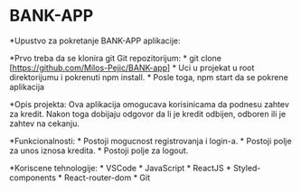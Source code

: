 # BANK-APP

*Upustvo za pokretanje BANK-APP aplikacije:

*Prvo treba da se klonira git Git repozitorijum:
    * git clone [https://github.com/Milos-Pejic/BANK-app]
    * Uci u projekat u root direktorijumu i pokrenuti npm install.
    * Posle toga, npm start da se pokrene aplikacija

*Opis projekta:
    Ova aplikacija omogucava korisinicama da podnesu zahtev za kredit. Nakon toga dobijaju odgovor da li je kredit odbijen, odboren ili je zahtev na cekanju.

*Funkcionalnosti:
    * Postoji mogucnost registrovanja i login-a.
    * Postoji polje za unos iznosa kredita.
    * Postoji polje za logout.

*Koriscene tehnologije:
    * VSCode
    * JavaScript
    * ReactJS
    * Styled-components
    * React-router-dom
    * Git